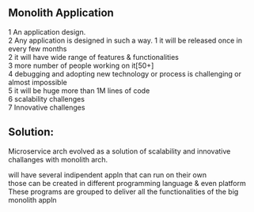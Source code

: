 **Monolith Application**
-----------------------

  1 An application design.<br/>
  2 Any application is designed in such a way.
    1 it will be released once in every few months<br/>
    2 it will have wide range of features & functionalities<br/>
    3 more number of people working on it[50+]<br/>
    4 debugging and adopting new technology or process is challenging or almost impossible<br/>
    5 it will be huge more than 1M lines of code<br/>
    6 scalability challenges<br/>
    7 Innovative challenges<br/>
    
Solution:
--------

Microservice arch evolved as a solution of scalability and innovative challanges with monolith arch.<br/>

will have several indipendent appln that can run on their own <br/>
those can be created in different programming language & even platform<br/>
These programs are grouped to deliver all the functionalities of the big monolith appln<br/>
